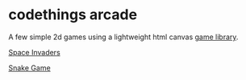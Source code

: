 # codethings arcade

A few simple 2d games using a lightweight html canvas [game library](./lib/canvasHelper/README.md).     

[Space Invaders](https://invaderers.codethings.net)    

[Snake Game](https://invaderers.codethings.net/snaker.html)     

